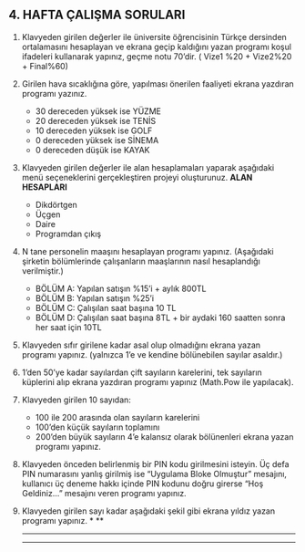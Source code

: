 ## 4. HAFTA ÇALIŞMA SORULARI

1. Klavyeden girilen değerler ile üniversite öğrencisinin Türkçe dersinden ortalamasını hesaplayan ve ekrana geçip kaldığını yazan programı koşul ifadeleri kullanarak yapınız, geçme notu 70’dir. ( Vize1 %20 + Vize2%20 + Final%60)

2. Girilen hava sıcaklığına göre, yapılması önerilen faaliyeti ekrana yazdıran programı yazınız.
   - 30 dereceden yüksek ise YÜZME
   - 20 dereceden yüksek ise TENİS
   - 10 dereceden yüksek ise GOLF
   - 0 dereceden yüksek ise SİNEMA
   - 0 dereceden düşük ise KAYAK

3. Klavyeden girilen değerler ile alan hesaplamaları yaparak aşağıdaki menü seçeneklerini gerçekleştiren projeyi oluşturunuz.
   **ALAN HESAPLARI**
   - Dikdörtgen
   - Üçgen
   - Daire
   - Programdan çıkış

4. N tane personelin maaşını hesaplayan programı yapınız. (Aşağıdaki şirketin bölümlerinde çalışanların maaşlarının nasıl hesaplandığı verilmiştir.)
   - BÖLÜM A: Yapılan satışın %15’i + aylık 800TL
   - BÖLÜM B: Yapılan satışın %25’i
   - BÖLÜM C: Çalışılan saat başına 10 TL
   - BÖLÜM D: Çalışılan saat başına 8TL + bir aydaki 160 saatten sonra her saat için 10TL

5. Klavyeden sıfır girilene kadar asal olup olmadığını ekrana yazan programı yapınız. (yalnızca 1’e ve kendine bölünebilen sayılar asaldır.)

6. 1’den 50’ye kadar sayılardan çift sayıların karelerini, tek sayıların küplerini alıp ekrana yazdıran programı yapınız (Math.Pow ile yapılacak).

7. Klavyeden girilen 10 sayıdan:
   - 100 ile 200 arasında olan sayıların karelerini
   - 100’den küçük sayıların toplamını
   - 200’den büyük sayıların 4’e kalansız olarak bölünenleri ekrana yazan programı yapınız.

8. Klavyeden önceden belirlenmiş bir PIN kodu girilmesini isteyin. Üç defa PIN numarasını yanlış girilmiş ise “Uygulama Bloke Olmuştur” mesajını, kullanıcı üç deneme hakkı içinde PIN kodunu doğru girerse “Hoş Geldiniz…” mesajını veren programı yapınız.

9. Klavyeden girilen sayı kadar aşağıdaki şekil gibi ekrana yıldız yazan programı yapınız.
   *
   **
   ***
   ****

